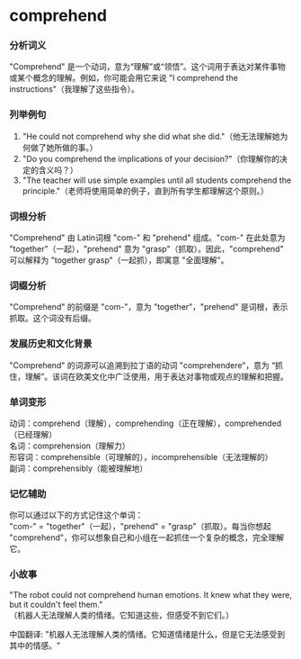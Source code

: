# comprehend

### 分析词义

  

"Comprehend" 是一个动词，意为“理解”或“领悟”。这个词用于表达对某件事物或某个概念的理解。例如，你可能会用它来说 "I comprehend the instructions"（我理解了这些指令）。

  

### 列举例句

  

1.  "He could not comprehend why she did what she did."（他无法理解她为何做了她所做的事。）
2.  "Do you comprehend the implications of your decision?"（你理解你的决定的含义吗？）
3.  "The teacher will use simple examples until all students comprehend the principle."（老师将使用简单的例子，直到所有学生都理解这个原则。）

  

### 词根分析

  

"Comprehend" 由 Latin词根 "com-" 和 "prehend" 组成。"com-" 在此处意为 "together"（一起），"prehend" 意为 "grasp"（抓取）。因此，"comprehend" 可以解释为 "together grasp"（一起抓），即寓意 "全面理解"。

  

### 词缀分析

  

"Comprehend" 的前缀是 "com-"，意为 "together"，"prehend" 是词根，表示抓取。这个词没有后缀。

  

### 发展历史和文化背景

  

"Comprehend" 的词源可以追溯到拉丁语的动词 "comprehendere"，意为 “抓住，理解”。该词在欧美文化中广泛使用，用于表达对事物或观点的理解和把握。

  

### 单词变形

  

动词：comprehend（理解），comprehending（正在理解），comprehended（已经理解）  
名词：comprehension（理解力）  
形容词：comprehensible（可理解的），incomprehensible（无法理解的）  
副词：comprehensibly（能被理解地）

  

### 记忆辅助

  

你可以通过以下的方式记住这个单词：  
"com-" = "together"（一起），"prehend" = "grasp"（抓取）。每当你想起 "comprehend"，你可以想象自己和小组在一起抓住一个复杂的概念，完全理解它。

  

### 小故事

  

"The robot could not comprehend human emotions. It knew what they were, but it couldn't feel them."  
（机器人无法理解人类的情绪。它知道这些，但感受不到它们。）

  

中国翻译: "机器人无法理解人类的情绪。它知道情绪是什么，但是它无法感受到其中的情感。"
